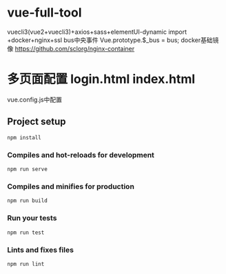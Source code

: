 # vue-full-tool
vuecli3(vue2+vuecli3)+axios+sass+elementUI-dynamic import
+docker+nginx+ssl
bus中央事件 Vue.prototype.$_bus = bus;
docker基础镜像 https://github.com/sclorg/nginx-container 

# 多页面配置 login.html  index.html
vue.config.js中配置

## Project setup
```
npm install
```

### Compiles and hot-reloads for development
```
npm run serve
```

### Compiles and minifies for production
```
npm run build
```

### Run your tests
```
npm run test
```

### Lints and fixes files
```
npm run lint
```
